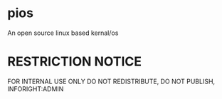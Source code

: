# pios
An open source linux based kernal/os
# RESTRICTION NOTICE
FOR INTERNAL USE ONLY
DO NOT REDISTRIBUTE,
DO NOT PUBLISH,
INFORIGHT:ADMIN
